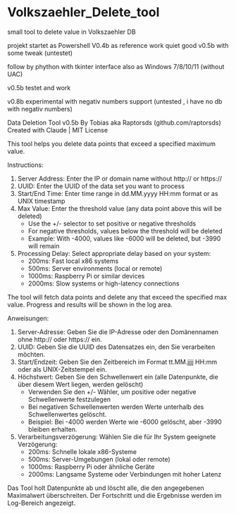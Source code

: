 # Volkszaehler_Delete_tool
small tool to delete value in Volkszaehler DB 

projekt startet as Powershell 
V0.4b as reference work quiet good
v0.5b with some tweak (untestet)

follow by phython with tkinter interface also as Windows 7/8/10/11 (without UAC) 

v0.5b testet and work 

v0.8b experimental with negativ numbers support (untested , i have no db with negativ numbers)

Data Deletion Tool v0.5b
By Tobias aka Raptorsds (github.com/raptorsds)
Created with Claude | MIT License

This tool helps you delete data points that exceed a specified maximum value.

Instructions:
1. Server Address: Enter the IP or domain name without http:// or https://
2. UUID: Enter the UUID of the data set you want to process
3. Start/End Time: Enter time range in dd.MM.yyyy HH:mm format or as UNIX timestamp
4. Max Value: Enter the threshold value (any data point above this will be deleted)
   - Use the +/- selector to set positive or negative thresholds
   - For negative thresholds, values below the threshold will be deleted
   - Example: With -4000, values like -6000 will be deleted, but -3990 will remain
5. Processing Delay: Select appropriate delay based on your system:
   - 200ms: Fast local x86 systems
   - 500ms: Server environments (local or remote)
   - 1000ms: Raspberry Pi or similar devices
   - 2000ms: Slow systems or high-latency connections

The tool will fetch data points and delete any that exceed the specified max value.
Progress and results will be shown in the log area.


Anweisungen:
1. Server-Adresse: Geben Sie die IP-Adresse oder den Domänennamen ohne http:// oder https:// ein.
2. UUID: Geben Sie die UUID des Datensatzes ein, den Sie verarbeiten möchten.
3. Start/Endzeit: Geben Sie den Zeitbereich im Format tt.MM.jjjj HH:mm oder als UNIX-Zeitstempel ein.
4. Höchstwert: Geben Sie den Schwellenwert ein (alle Datenpunkte, die über diesem Wert liegen, werden gelöscht)
   - Verwenden Sie den +/- Wähler, um positive oder negative Schwellenwerte festzulegen
   - Bei negativen Schwellenwerten werden Werte unterhalb des Schwellenwertes gelöscht.
   - Beispiel: Bei -4000 werden Werte wie -6000 gelöscht, aber -3990 bleiben erhalten.
5. Verarbeitungsverzögerung: Wählen Sie die für Ihr System geeignete Verzögerung:
   - 200ms: Schnelle lokale x86-Systeme
   - 500ms: Server-Umgebungen (lokal oder remote)
   - 1000ms: Raspberry Pi oder ähnliche Geräte
   - 2000ms: Langsame Systeme oder Verbindungen mit hoher Latenz

Das Tool holt Datenpunkte ab und löscht alle, die den angegebenen Maximalwert überschreiten.
Der Fortschritt und die Ergebnisse werden im Log-Bereich angezeigt.

